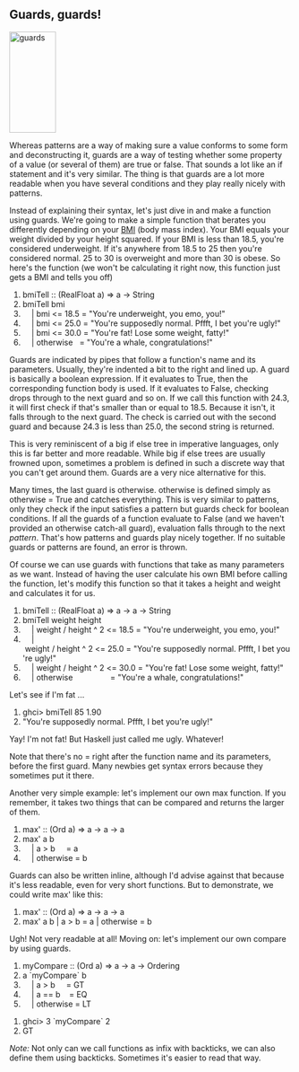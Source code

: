 <h2>Guards, guards!</h2>
<img src="http://s3.amazonaws.com/lyah/guards.png" alt="guards" class="left" width="83" height="180">
<p>Whereas patterns are a way of making sure a value conforms to some form and deconstructing it, guards are a way of testing whether some property of a value (or several of them) are true or false. That sounds a lot like an if statement and it's very similar. The thing is that guards are a lot more readable when you have several conditions and they play really nicely with patterns.</p>
<p>Instead of explaining their syntax, let's just dive in and make a function using guards. We're going to make a simple function that berates you differently depending on your <a href="http://en.wikipedia.org/wiki/Body_mass_index">BMI</a> (body mass index). Your BMI equals your weight divided by your height squared. If your BMI is less than 18.5, you're considered underweight. If it's anywhere from 18.5 to 25 then you're considered normal. 25 to 30 is overweight and more than 30 is obese. So here's the function (we won't be calculating it right now, this function just gets a BMI and tells you off)</p>
<div class="dp-highlighter nogutter"><div class="bar"></div><ol class="dp-hs" start="1"><li class="alt"><span><span>bmiTell</span><span class="syntax_operators">&nbsp;::&nbsp;</span><span>(</span><span class="type_constructors">RealFloat</span><span>&nbsp;a)</span><span class="syntax_operators">&nbsp;=&gt;&nbsp;</span><span>a</span><span class="syntax_operators">&nbsp;-&gt;&nbsp;</span><span class="type_constructors">String</span><span>&nbsp;&nbsp;</span></span></li><li class=""><span>bmiTell&nbsp;bmi&nbsp;&nbsp;</span></li><li class="alt"><span>&nbsp;&nbsp;&nbsp;<span class="common_operators">&nbsp;|&nbsp;</span><span>bmi</span><span class="common_operators">&nbsp;&lt;=&nbsp;</span><span class="numbers">18.5</span><span class="common_operators">&nbsp;=&nbsp;</span><span class="string">"You're&nbsp;underweight,&nbsp;you&nbsp;emo,&nbsp;you!"</span><span>&nbsp;&nbsp;</span></span></li><li class=""><span>&nbsp;&nbsp;&nbsp;<span class="common_operators">&nbsp;|&nbsp;</span><span>bmi</span><span class="common_operators">&nbsp;&lt;=&nbsp;</span><span class="numbers">25.0</span><span class="common_operators">&nbsp;=&nbsp;</span><span class="string">"You're&nbsp;supposedly&nbsp;normal.&nbsp;Pffft,&nbsp;I&nbsp;bet&nbsp;you're&nbsp;ugly!"</span><span>&nbsp;&nbsp;</span></span></li><li class="alt"><span>&nbsp;&nbsp;&nbsp;<span class="common_operators">&nbsp;|&nbsp;</span><span>bmi</span><span class="common_operators">&nbsp;&lt;=&nbsp;</span><span class="numbers">30.0</span><span class="common_operators">&nbsp;=&nbsp;</span><span class="string">"You're&nbsp;fat!&nbsp;Lose&nbsp;some&nbsp;weight,&nbsp;fatty!"</span><span>&nbsp;&nbsp;</span></span></li><li class=""><span>&nbsp;&nbsp;&nbsp;<span class="common_operators">&nbsp;|&nbsp;</span><span>otherwise&nbsp;&nbsp;</span><span class="common_operators">&nbsp;=&nbsp;</span><span class="string">"You're&nbsp;a&nbsp;whale,&nbsp;congratulations!"</span><span>&nbsp;&nbsp;</span></span></li></ol></div><pre name="code" class="haskell:hs" style="display: none;">bmiTell :: (RealFloat a) =&gt; a -&gt; String
bmiTell bmi
    | bmi &lt;= 18.5 = "You're underweight, you emo, you!"
    | bmi &lt;= 25.0 = "You're supposedly normal. Pffft, I bet you're ugly!"
    | bmi &lt;= 30.0 = "You're fat! Lose some weight, fatty!"
    | otherwise   = "You're a whale, congratulations!"
</pre>
<p>Guards are indicated by pipes that follow a function's name and its parameters. Usually, they're indented a bit to the right and lined up. A guard is basically a boolean expression. If it evaluates to <span class="fixed">True</span>, then the corresponding function body is used. If it evaluates to <span class="fixed">False</span>, checking drops through to the next guard and so on. If we call this function with <span class="fixed">24.3</span>, it will first check if that's smaller than or equal to <span class="fixed">18.5</span>. Because it isn't, it falls through to the next guard. The check is carried out with the second guard and because 24.3 is less than 25.0, the second string is returned.</p>
<p>This is very reminiscent of a big if else tree in imperative languages, only this is far better and more readable. While big if else trees are usually frowned upon, sometimes a problem is defined in such a discrete way that you can't get around them. Guards are a very nice alternative for this.</p>
<p>Many times, the last guard is <span class="fixed">otherwise</span>. <span class="fixed">otherwise</span> is defined simply as <span class="fixed">otherwise = True</span> and catches everything. This is very similar to patterns, only they check if the input satisfies a pattern but guards check for boolean conditions. If all the guards of a function evaluate to <span class="fixed">False</span> (and we haven't provided an <span class="fixed">otherwise</span> catch-all guard), evaluation falls through to the next <em>pattern</em>. That's how patterns and guards play nicely together. If no suitable guards or patterns are found, an error is thrown.</p>
<p>Of course we can use guards with functions that take as many parameters as we want. Instead of having the user calculate his own BMI before calling the function, let's modify this function so that it takes a height and weight and calculates it for us.</p>
<div class="dp-highlighter nogutter"><div class="bar"></div><ol class="dp-hs" start="1"><li class="alt"><span><span>bmiTell</span><span class="syntax_operators">&nbsp;::&nbsp;</span><span>(</span><span class="type_constructors">RealFloat</span><span>&nbsp;a)</span><span class="syntax_operators">&nbsp;=&gt;&nbsp;</span><span>a</span><span class="syntax_operators">&nbsp;-&gt;&nbsp;</span><span>a</span><span class="syntax_operators">&nbsp;-&gt;&nbsp;</span><span class="type_constructors">String</span><span>&nbsp;&nbsp;</span></span></li><li class=""><span>bmiTell&nbsp;weight&nbsp;height&nbsp;&nbsp;</span></li><li class="alt"><span>&nbsp;&nbsp;&nbsp;<span class="common_operators">&nbsp;|&nbsp;</span><span>weight</span><span class="common_operators">&nbsp;/&nbsp;</span><span>height</span><span class="common_operators">&nbsp;^&nbsp;</span><span class="numbers">2</span><span class="common_operators">&nbsp;&lt;=&nbsp;</span><span class="numbers">18.5</span><span class="common_operators">&nbsp;=&nbsp;</span><span class="string">"You're&nbsp;underweight,&nbsp;you&nbsp;emo,&nbsp;you!"</span><span>&nbsp;&nbsp;</span></span></li><li class=""><span>&nbsp;&nbsp;&nbsp;<span class="common_operators">&nbsp;|&nbsp;</span><span>weight</span><span class="common_operators">&nbsp;/&nbsp;</span><span>height</span><span class="common_operators">&nbsp;^&nbsp;</span><span class="numbers">2</span><span class="common_operators">&nbsp;&lt;=&nbsp;</span><span class="numbers">25.0</span><span class="common_operators">&nbsp;=&nbsp;</span><span class="string">"You're&nbsp;supposedly&nbsp;normal.&nbsp;Pffft,&nbsp;I&nbsp;bet&nbsp;you're&nbsp;ugly!"</span><span>&nbsp;&nbsp;</span></span></li><li class="alt"><span>&nbsp;&nbsp;&nbsp;<span class="common_operators">&nbsp;|&nbsp;</span><span>weight</span><span class="common_operators">&nbsp;/&nbsp;</span><span>height</span><span class="common_operators">&nbsp;^&nbsp;</span><span class="numbers">2</span><span class="common_operators">&nbsp;&lt;=&nbsp;</span><span class="numbers">30.0</span><span class="common_operators">&nbsp;=&nbsp;</span><span class="string">"You're&nbsp;fat!&nbsp;Lose&nbsp;some&nbsp;weight,&nbsp;fatty!"</span><span>&nbsp;&nbsp;</span></span></li><li class=""><span>&nbsp;&nbsp;&nbsp;<span class="common_operators">&nbsp;|&nbsp;</span><span>otherwise&nbsp;&nbsp;&nbsp;&nbsp;&nbsp;&nbsp;&nbsp;&nbsp;&nbsp;&nbsp;&nbsp;&nbsp;&nbsp;&nbsp;&nbsp;&nbsp;</span><span class="common_operators">&nbsp;=&nbsp;</span><span class="string">"You're&nbsp;a&nbsp;whale,&nbsp;congratulations!"</span><span>&nbsp;&nbsp;</span></span></li></ol></div><pre name="code" class="haskell:hs" style="display: none;">bmiTell :: (RealFloat a) =&gt; a -&gt; a -&gt; String
bmiTell weight height
    | weight / height ^ 2 &lt;= 18.5 = "You're underweight, you emo, you!"
    | weight / height ^ 2 &lt;= 25.0 = "You're supposedly normal. Pffft, I bet you're ugly!"
    | weight / height ^ 2 &lt;= 30.0 = "You're fat! Lose some weight, fatty!"
    | otherwise                 = "You're a whale, congratulations!"
</pre>
<p>Let's see if I'm fat ...</p>
<div class="dp-highlighter nogutter"><div class="bar"></div><ol class="dp-hs" start="1"><li class="alt"><span><span class="ghci">ghci&gt;</span><span>&nbsp;bmiTell&nbsp;</span><span class="numbers">85</span><span>&nbsp;</span><span class="numbers">1.90</span><span>&nbsp;&nbsp;</span></span></li><li class=""><span><span class="string">"You're&nbsp;supposedly&nbsp;normal.&nbsp;Pffft,&nbsp;I&nbsp;bet&nbsp;you're&nbsp;ugly!"</span><span>&nbsp;&nbsp;</span></span></li></ol></div><pre name="code" class="haskell:ghci" style="display: none;">ghci&gt; bmiTell 85 1.90
"You're supposedly normal. Pffft, I bet you're ugly!"
</pre>
<p>Yay! I'm not fat! But Haskell just called me ugly. Whatever!</p>
<p>Note that there's no <span class="fixed">=</span> right after the function name and its parameters, before the first guard. Many newbies get syntax errors because they sometimes put it there.</p>
<p>Another very simple example: let's implement our own <span class="fixed">max</span> function. If you remember, it takes two things that can be compared and returns the larger of them.</p>
<div class="dp-highlighter nogutter"><div class="bar"></div><ol class="dp-hs" start="1"><li class="alt"><span><span>max'</span><span class="syntax_operators">&nbsp;::&nbsp;</span><span>(</span><span class="type_constructors">Ord</span><span>&nbsp;a)</span><span class="syntax_operators">&nbsp;=&gt;&nbsp;</span><span>a</span><span class="syntax_operators">&nbsp;-&gt;&nbsp;</span><span>a</span><span class="syntax_operators">&nbsp;-&gt;&nbsp;</span><span>a&nbsp;&nbsp;</span></span></li><li class=""><span>max'&nbsp;a&nbsp;b&nbsp;&nbsp;&nbsp;</span></li><li class="alt"><span>&nbsp;&nbsp;&nbsp;<span class="common_operators">&nbsp;|&nbsp;</span><span>a</span><span class="common_operators">&nbsp;&gt;&nbsp;</span><span>b&nbsp;&nbsp;&nbsp;&nbsp;</span><span class="common_operators">&nbsp;=&nbsp;</span><span>a&nbsp;&nbsp;</span></span></li><li class=""><span>&nbsp;&nbsp;&nbsp;<span class="common_operators">&nbsp;|&nbsp;</span><span>otherwise</span><span class="common_operators">&nbsp;=&nbsp;</span><span>b&nbsp;&nbsp;</span></span></li></ol></div><pre name="code" class="haskell:hs" style="display: none;">max' :: (Ord a) =&gt; a -&gt; a -&gt; a
max' a b 
    | a &gt; b     = a
    | otherwise = b
</pre>
<p>Guards can also be written inline, although I'd advise against that because it's less readable, even for very short functions. But to demonstrate, we could write <span class="fixed">max'</span> like this:</p>
<div class="dp-highlighter nogutter"><div class="bar"></div><ol class="dp-hs" start="1"><li class="alt"><span><span>max'</span><span class="syntax_operators">&nbsp;::&nbsp;</span><span>(</span><span class="type_constructors">Ord</span><span>&nbsp;a)</span><span class="syntax_operators">&nbsp;=&gt;&nbsp;</span><span>a</span><span class="syntax_operators">&nbsp;-&gt;&nbsp;</span><span>a</span><span class="syntax_operators">&nbsp;-&gt;&nbsp;</span><span>a&nbsp;&nbsp;</span></span></li><li class=""><span>max'&nbsp;a&nbsp;b<span class="common_operators">&nbsp;|&nbsp;</span><span>a</span><span class="common_operators">&nbsp;&gt;&nbsp;</span><span>b</span><span class="common_operators">&nbsp;=&nbsp;</span><span>a</span><span class="common_operators">&nbsp;|&nbsp;</span><span>otherwise</span><span class="common_operators">&nbsp;=&nbsp;</span><span>b&nbsp;&nbsp;</span></span></li></ol></div><pre name="code" class="haskell:hs" style="display: none;">max' :: (Ord a) =&gt; a -&gt; a -&gt; a
max' a b | a &gt; b = a | otherwise = b
</pre>

<p>Ugh! Not very readable at all! Moving on: let's implement our own <span class="fixed">compare</span> by using guards.</p>
<div class="dp-highlighter nogutter"><div class="bar"></div><ol class="dp-hs" start="1"><li class="alt"><span><span>myCompare</span><span class="syntax_operators">&nbsp;::&nbsp;</span><span>(</span><span class="type_constructors">Ord</span><span>&nbsp;a)</span><span class="syntax_operators">&nbsp;=&gt;&nbsp;</span><span>a</span><span class="syntax_operators">&nbsp;-&gt;&nbsp;</span><span>a</span><span class="syntax_operators">&nbsp;-&gt;&nbsp;</span><span class="type_constructors">Ordering</span><span>&nbsp;&nbsp;</span></span></li><li class=""><span>a&nbsp;<span class="common_operators">`myCompare`</span><span>&nbsp;b&nbsp;&nbsp;</span></span></li><li class="alt"><span>&nbsp;&nbsp;&nbsp;<span class="common_operators">&nbsp;|&nbsp;</span><span>a</span><span class="common_operators">&nbsp;&gt;&nbsp;</span><span>b&nbsp;&nbsp;&nbsp;&nbsp;</span><span class="common_operators">&nbsp;=&nbsp;</span><span class="type_constructors">GT</span><span>&nbsp;&nbsp;</span></span></li><li class=""><span>&nbsp;&nbsp;&nbsp;<span class="common_operators">&nbsp;|&nbsp;</span><span>a</span><span class="common_operators">&nbsp;==&nbsp;</span><span>b&nbsp;&nbsp;&nbsp;</span><span class="common_operators">&nbsp;=&nbsp;</span><span class="type_constructors">EQ</span><span>&nbsp;&nbsp;</span></span></li><li class="alt"><span>&nbsp;&nbsp;&nbsp;<span class="common_operators">&nbsp;|&nbsp;</span><span>otherwise</span><span class="common_operators">&nbsp;=&nbsp;</span><span class="type_constructors">LT</span><span>&nbsp;&nbsp;</span></span></li></ol></div><pre name="code" class="haskell:hs" style="display: none;">myCompare :: (Ord a) =&gt; a -&gt; a -&gt; Ordering
a `myCompare` b
    | a &gt; b     = GT
    | a == b    = EQ
    | otherwise = LT
</pre>
<div class="dp-highlighter nogutter"><div class="bar"></div><ol class="dp-hs" start="1"><li class="alt"><span><span class="ghci">ghci&gt;</span><span>&nbsp;</span><span class="numbers">3</span><span>&nbsp;</span><span class="common_operators">`myCompare`</span><span>&nbsp;</span><span class="numbers">2</span><span>&nbsp;&nbsp;</span></span></li><li class=""><span><span class="type_constructors">GT</span><span>&nbsp;&nbsp;</span></span></li></ol></div><pre name="code" class="haskell:hs" style="display: none;">ghci&gt; 3 `myCompare` 2
GT
</pre>
<div class="hintbox"><em>Note:</em> Not only can we call functions as infix with backticks, we can also define them using backticks. Sometimes it's easier to read that way.</div>